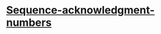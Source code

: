 # [Sequence-acknowledgment-numbers](http://packetlife.net/blog/2010/jun/7/understanding-tcp-sequence-acknowledgment-numbers/)
